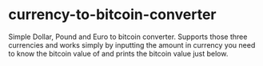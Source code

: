 currency-to-bitcoin-converter
=============================

Simple Dollar, Pound and Euro to bitcoin converter. Supports those three currencies and works simply by inputting the amount in currency you need to know the bitcoin value of and prints the bitcoin value just below.
